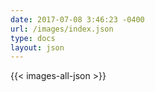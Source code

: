 ```yaml
---
date: 2017-07-08 3:46:23 -0400
url: /images/index.json
type: docs
layout: json
---
```

{{< images-all-json >}}
